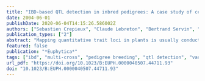 ```yaml
---
title: "IBD-based QTL detection in inbred pedigrees: A case study of cereal breeding programs"
date: 2004-06-01
publishDate: 2020-06-04T14:15:26.586002Z
authors: ["Sebastien Crepieux", "Claude Lebreton", "Bertrand Servin", "Gilles Charmet"]
publication_types: ["2"]
abstract: "Mapping quantitative trait loci in plants is usually conducted using a population derived from a cross between two lines. The power of such QTL detection and mapping strategies and the estimation of the effects highly depend on the choice of the two parental lines. Thus, the QTL detected in such populations only represent a small part of the genetic architecture of the trait. Besides, the effects of only two alleles are characterized, which is of limited interest to the breeder. On the other hand, common pedigree breeding material remains unexploited for QTL mapping. From a pre-breeding perspective, the utilization of the good quality phenotypic data generated by breeders can be improved through the search and manipulation of QTL. The development of statistical techniques suitable for QTL mapping in general conventional breeding populations is thus challenging. In this study, we extend QTL mapping methodology to a generalized framework, based on a two-step IBD variance component approach, applicable to any type of breeding population coming from inbred parents. The proposed developments attempt to make full use of any inferable relatedness information between the parents. The power and accuracy of this method were assessed on simulated data mimicking conventional breeding programs in cereals, in an effort to reproduce actual conditions of marker and gene allelic frequencies across the parental lines. A wide range of breeding scenarios and of genetic architectures was explored. We demonstrated that taking into account the estimable relatedness between the parents significantly improved the power and accuracy of the QTL parameter estimations."
featured: false
publication: "*Euphytica*"
tags: ["ibd", "multi-cross", "pedigree breeding", "qtl detection", "variance component"]
url_pdf: "https://doi.org/10.1023/B:EUPH.0000040507.44711.93"
doi: "10.1023/B:EUPH.0000040507.44711.93"
---
```


